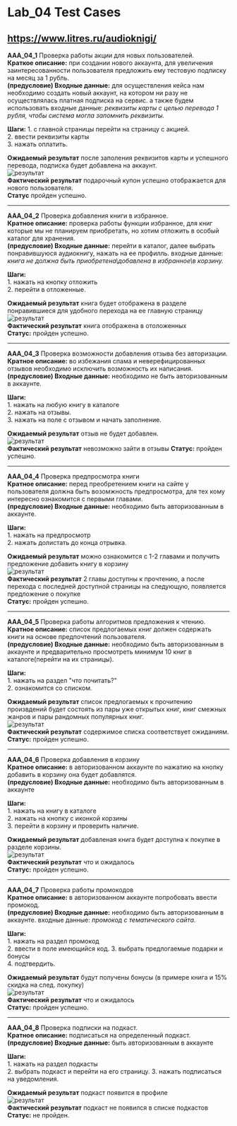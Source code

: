 # Lab_04 Test Cases
## https://www.litres.ru/audioknigi/

**AAA_04_1** Проверка работы акции для новых пользователей.  
**Краткое описание:** при создании нового аккаунта, для увеличения заинтересованности пользователя предложить ему тестовую подписку на месяц за 1 рубль.  
**(предусловие) Входные данные:** для осуществления кейса нам необходимо создать новый аккаунт, на котором ни разу не осуществлялась платная подписка на сервис. а также будем использовать входные данные: *реквизиты карты с целью перевода 1 рубля, чтобы система могла запомнить реквизиты.*

**Шаги:**
    1. с главной страницы перейти на страницу с акцией.  
    2. ввести реквизиты карты  
    3. нажать оплатить.  

**Ожидаемый результат** после заполения реквизитов карты и успешного перевода, подписка будет добавлена на аккаунт.  
![результат](thirdCase.png)  
**Фактический результат** подарочный купон успешно отображается для нового пользователя.  
**Статус** пройден успешно.

---

**AAA_04_2** Проверка добавления книги в избранное.  
**Кратное описание:** проверка работы функции избранное, для книг которые мы не планируем приобретать, но хотим отложить в особый каталог для хранения.  
**(предусловие) Входные данные:** перейти в каталог, далее выбрать понравившуюся аудиокнигу, нажать на ее профилль. входные данные: *книга не должна быть приобретена\добавлена в избранное\в корзину.*

**Шаги:**  
    1. нажать на кнопку отложить  
    2. перейти в отложенные.

**Ожидаемый результат** книга будет отображена в разделе понравившиеся для удобного перехода на ее главную страницу  
![результат](4Case.png)  
**Фактический результат** книга отображена в отоложенных  
**Статус:** пройден успешно.

---

**AAA_04_3** Проверка возможности добавления отзыва без авторизации.  
**Кратное описание:** во избежания спама и неверефицированных отзывов необходимо исключить возможность их написания.  
**(предусловие) Входные данные:** необходимо не быть авторизованным в аккаунте.

**Шаги:**  
    1. нажать на любую книгу в каталоге  
    2. нажать на отзывы.  
    3. нажать на поле с отзывом и начать заполнение.

**Ожидаемый результат** отзыв не будет добавлен.  
![результат](5Case.png)  
**Фактический результат** невозможно зайти в отзывы 
**Статус:** пройден успешно.

---

**AAA_04_4** Проверка предпросмотра книги  
**Кратное описание:** перед преобретением книги на сайте у пользователя должна быть возомжность предпросмотра, для тех кому интересно ознакомится с первыми главами.    
**(предусловие) Входные данные:** необходимо быть авторизованным в аккаунте.

**Шаги:**  
    1. нажать на предпросмотр  
    2. нажать долистать до конца отрывка.

**Ожидаемый результат** можно ознакомится с 1-2 главами и получить предложение добавить книгу в корзину  
![результат](6Case.png)  
**Фактический результат** 2 главы доступны к прочтению, а после перехода с последней доступной страницы на следующую, появляется предложение о покупке  
**Статус:** пройден успешно.

---

**AAA_04_5** Проверка работы алгоритмов предложения к чтению.  
**Кратное описание:** список предлогаемых книг должен содержать книги на основе предпочтений пользователя.    
**(предусловие) Входные данные:** необходимо быть авторизованным в аккаунте и предварительно просмотреть минимум 10 книг в каталоге(перейти на их страницы).

**Шаги:**  
    1. нажать на раздел "что почитать?"  
    2. ознакомится со списком.

**Ожидаемый результат** список предлогаемых к прочитению произвдений будет состоять из пары уже открытых книг, книг смежных жанров и пары рандомных популярных книг.  
![результат](7Case.png)  
**Фактический результат** содержимое списка соответствует ожиданиям.  
**Статус:** пройден успешно.

---

**AAA_04_6** Проверка добавления в корзину   
**Кратное описание:** в авторизованном аккаунте по нажатию на кнопку добавить в корзину она будет добавлятся.  
**(предусловие) Входные данные:** необходимо быть авторизованным в аккаунте

**Шаги:**  
    1. нажать на книгу в каталоге  
    2. нажать на кнопку с иконкой корзины  
    3. перейти в корзину и проверить наличие.

**Ожидаемый результат** добавленая книга будет доступна к покупке в разделе корзины.  
![результат](8Case.png)  
**Фактический результат** что и ожидалось  
**Статус:** пройден успешно.

---

**AAA_04_7** Проверка работы промокодов   
**Кратное описание:** в авторизованном аккаунте попробовать ввести промокод.  
**(предусловие) Входные данные:** необходимо быть авторизованным в аккаунте. входные данные: *промокод с тематического сайта*.

**Шаги:**  
    1. нажать на раздел промокод  
    2. ввести в поле имеющийся код. 
    3. выбрать предлогаемые подарки и бонусы  
    4. подтвердить.

**Ожидаемый результат** будут получены бонусы (в примере книга и 15% скидка на след. покупку)  
![результат](9Case.png)  
**Фактический результат** что и ожидалось  
**Статус:** пройден успешно.

---

**AAA_04_8** Проверка подписки на подкаст.   
**Кратное описание:** подписаться на определенный подкаст.  
**(предусловие) Входные данные:** быть авторизованным в аккаунте

**Шаги:**  
    1. нажать на раздел подкасты  
    2. выбрать подкаст и перейти на его страницу. 
    3. нажать подписаться на уведомления.  

**Ожидаемый результат** подкаст появится в профиле  
![результат](10Case.png)  
**Фактический результат** подкаст не появился в списке подкастов  
**Статус:** не пройден.